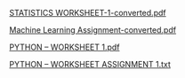 [STATISTICS WORKSHEET-1-converted.pdf](https://github.com/Surjitkadian/Internship/files/8314443/STATISTICS.WORKSHEET-1-converted.pdf)

[Machine Learning Assignment-converted.pdf](https://github.com/Surjitkadian/Internship/files/8314444/Machine.Learning.Assignment-converted.pdf)

[PYTHON – WORKSHEET 1.pdf](https://github.com/Surjitkadian/Internship/files/8314445/PYTHON.WORKSHEET.1.pdf)

[PYTHON – WORKSHEET ASSIGNMENT 1.txt](https://github.com/Surjitkadian/Internship/files/8314446/PYTHON.WORKSHEET.ASSIGNMENT.1.txt)


